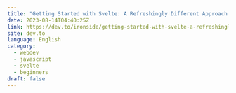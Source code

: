 ```yaml
---
title: "Getting Started with Svelte: A Refreshingly Different Approach to Web Development"
date: 2023-08-14T04:40:25Z
link: https://dev.to/ironside/getting-started-with-svelte-a-refreshingly-different-approach-to-web-development-35j1?utm_medium=RSS&utm_source=news.12bit.vn
site: dev.to
language: English
category:
  - webdev
  - javascript
  - svelte
  - beginners
draft: false
---
```

